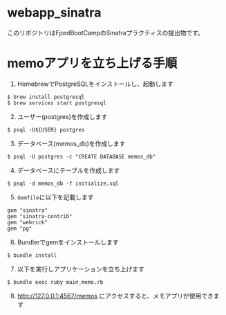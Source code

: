 # webapp_sinatra

このリポジトリはFjordBootCampのSinatraプラクティスの提出物です。

# memoアプリを立ち上げる手順
1. HomebrewでPostgreSQLをインストールし、起動します
```
$ brew install postgresql
$ brew services start postgresql
```
2. ユーザー(postgres)を作成します
```
$ psql -U${USER} postgres
```
3. データベース(memos_db)を作成します
```
$ psql -U postgres -c "CREATE DATABASE memos_db"
```
4. データベースにテーブルを作成します
```
$ psql -d memos_db -f initialize.sql
```
5. `Gemfile`に以下を記載します
```
gem "sinatra"
gem "sinatra-contrib"
gem "webrick"
gem "pg"
```
6. Bundlerでgemをインストールします
```
$ bundle install
```
7. 以下を実行しアプリケーションを立ち上げます
```
$ bundle exec ruby main_memo.rb
```
8. http://127.0.0.1:4567/memos にアクセスすると、メモアプリが使用できます
